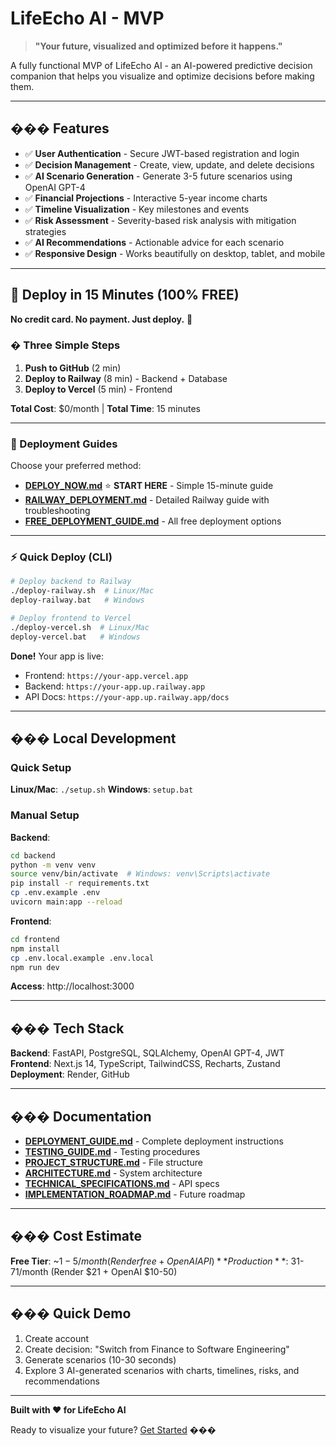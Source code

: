 # LifeEcho AI - MVP

> **"Your future, visualized and optimized before it happens."**

A fully functional MVP of LifeEcho AI - an AI-powered predictive decision companion that helps you visualize and optimize decisions before making them.

---

## ��� Features

- ✅ **User Authentication** - Secure JWT-based registration and login
- ✅ **Decision Management** - Create, view, update, and delete decisions
- ✅ **AI Scenario Generation** - Generate 3-5 future scenarios using OpenAI GPT-4
- ✅ **Financial Projections** - Interactive 5-year income charts
- ✅ **Timeline Visualization** - Key milestones and events
- ✅ **Risk Assessment** - Severity-based risk analysis with mitigation strategies
- ✅ **AI Recommendations** - Actionable advice for each scenario
- ✅ **Responsive Design** - Works beautifully on desktop, tablet, and mobile

---

## 🚀 Deploy in 15 Minutes (100% FREE)

**No credit card. No payment. Just deploy.** 🎉

### � Three Simple Steps

1. **Push to GitHub** (2 min)
2. **Deploy to Railway** (8 min) - Backend + Database
3. **Deploy to Vercel** (5 min) - Frontend

**Total Cost**: $0/month | **Total Time**: 15 minutes

---

### 📖 Deployment Guides

Choose your preferred method:

- **[DEPLOY_NOW.md](./DEPLOY_NOW.md)** ⭐ **START HERE** - Simple 15-minute guide
- **[RAILWAY_DEPLOYMENT.md](./RAILWAY_DEPLOYMENT.md)** - Detailed Railway guide with troubleshooting
- **[FREE_DEPLOYMENT_GUIDE.md](./FREE_DEPLOYMENT_GUIDE.md)** - All free deployment options

---

### ⚡ Quick Deploy (CLI)

```bash
# Deploy backend to Railway
./deploy-railway.sh  # Linux/Mac
deploy-railway.bat   # Windows

# Deploy frontend to Vercel
./deploy-vercel.sh  # Linux/Mac
deploy-vercel.bat   # Windows
```

**Done!** Your app is live:
- Frontend: `https://your-app.vercel.app`
- Backend: `https://your-app.up.railway.app`
- API Docs: `https://your-app.up.railway.app/docs`

---

## ��� Local Development

### Quick Setup

**Linux/Mac**: `./setup.sh`
**Windows**: `setup.bat`

### Manual Setup

**Backend**:
```bash
cd backend
python -m venv venv
source venv/bin/activate  # Windows: venv\Scripts\activate
pip install -r requirements.txt
cp .env.example .env
uvicorn main:app --reload
```

**Frontend**:
```bash
cd frontend
npm install
cp .env.local.example .env.local
npm run dev
```

**Access**: http://localhost:3000

---

## ���️ Tech Stack

**Backend**: FastAPI, PostgreSQL, SQLAlchemy, OpenAI GPT-4, JWT
**Frontend**: Next.js 14, TypeScript, TailwindCSS, Recharts, Zustand
**Deployment**: Render, GitHub

---

## ��� Documentation

- **[DEPLOYMENT_GUIDE.md](./DEPLOYMENT_GUIDE.md)** - Complete deployment instructions
- **[TESTING_GUIDE.md](./TESTING_GUIDE.md)** - Testing procedures
- **[PROJECT_STRUCTURE.md](./PROJECT_STRUCTURE.md)** - File structure
- **[ARCHITECTURE.md](./ARCHITECTURE.md)** - System architecture
- **[TECHNICAL_SPECIFICATIONS.md](./TECHNICAL_SPECIFICATIONS.md)** - API specs
- **[IMPLEMENTATION_ROADMAP.md](./IMPLEMENTATION_ROADMAP.md)** - Future roadmap

---

## ��� Cost Estimate

**Free Tier**: ~$1-5/month (Render free + OpenAI API)
**Production**: ~$31-71/month (Render $21 + OpenAI $10-50)

---

## ��� Quick Demo

1. Create account
2. Create decision: "Switch from Finance to Software Engineering"
3. Generate scenarios (10-30 seconds)
4. Explore 3 AI-generated scenarios with charts, timelines, risks, and recommendations

---

**Built with ❤️ for LifeEcho AI**

Ready to visualize your future? [Get Started](#-quick-deploy-to-render-15-minutes) ���
